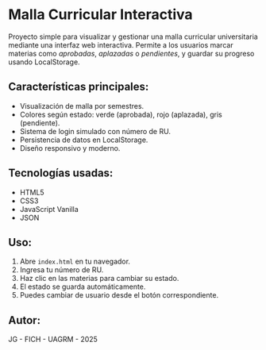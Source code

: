 # Malla Curricular Interactiva

Proyecto simple para visualizar y gestionar una malla curricular universitaria mediante una interfaz web interactiva. Permite a los usuarios marcar materias como *aprobadas*, *aplazadas* o *pendientes*, y guardar su progreso usando LocalStorage.

## Características principales:
- Visualización de malla por semestres.
- Colores según estado: verde (aprobada), rojo (aplazada), gris (pendiente).
- Sistema de login simulado con número de RU.
- Persistencia de datos en LocalStorage.
- Diseño responsivo y moderno.

## Tecnologías usadas:
- HTML5
- CSS3
- JavaScript Vanilla
- JSON

## Uso:
1. Abre `index.html` en tu navegador.
2. Ingresa tu número de RU.
3. Haz clic en las materias para cambiar su estado.
4. El estado se guarda automáticamente.
5. Puedes cambiar de usuario desde el botón correspondiente.

## Autor:
JG - FICH - UAGRM - 2025
